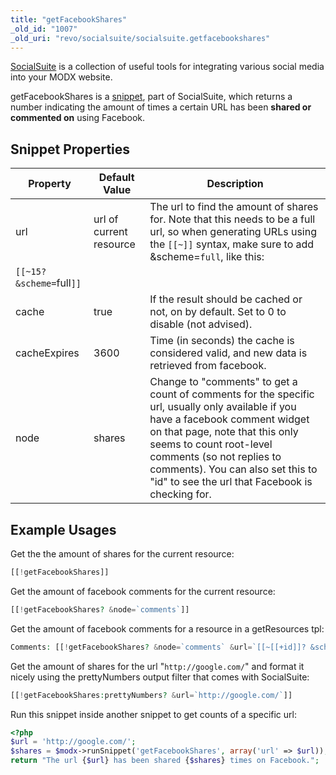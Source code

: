 ```yaml
---
title: "getFacebookShares"
_old_id: "1007"
_old_uri: "revo/socialsuite/socialsuite.getfacebookshares"
---
```


[SocialSuite](extras/socialsuite "SocialSuite") is a collection of useful tools for integrating various social media into your MODX website.

getFacebookShares is a [snippet](developing-in-modx/basic-development/snippets "Snippets"), part of SocialSuite, which returns a number indicating the amount of times a certain URL has been **shared or commented on** using Facebook.

## Snippet Properties

| Property                  | Default Value           | Description                                                                                                                                                                                                                                                                                                       |
| ------------------------- | ----------------------- | ----------------------------------------------------------------------------------------------------------------------------------------------------------------------------------------------------------------------------------------------------------------------------------------------------------------- |
| url                       | url of current resource | The url to find the amount of shares for. Note that this needs to be a full url, so when generating URLs using the `[[~]]` syntax, make sure to add &scheme=`full`, like this:                                                                                                                                    |
| `[[~15? &scheme=`full`]]` |
| cache                     | true                    | If the result should be cached or not, on by default. Set to 0 to disable (not advised).                                                                                                                                                                                                                          |
| cacheExpires              | 3600                    | Time (in seconds) the cache is considered valid, and new data is retrieved from facebook.                                                                                                                                                                                                                         |
| node                      | shares                  | Change to "comments" to get a count of comments for the specific url, usually only available if you have a facebook comment widget on that page, note that this only seems to count root-level comments (so not replies to comments). You can also set this to "id" to see the url that Facebook is checking for. |

## Example Usages

Get the the amount of shares for the current resource:

``` php
[[!getFacebookShares]]
```

Get the amount of facebook comments for the current resource:

``` php
[[!getFacebookShares? &node=`comments`]]
```

Get the amount of facebook comments for a resource in a getResources tpl:

``` php
Comments: [[!getFacebookShares? &node=`comments` &url=`[[~[[+id]]? &scheme=`full`]]`]]
```

Get the amount of shares for the url "`http://google.com/`" and format it nicely using the prettyNumbers output filter that comes with SocialSuite:

``` php
[[!getFacebookShares:prettyNumbers? &url=`http://google.com/`]]
```

Run this snippet inside another snippet to get counts of a specific url:

``` php
<?php
$url = 'http://google.com/';
$shares = $modx->runSnippet('getFacebookShares', array('url' => $url));
return "The url {$url} has been shared {$shares} times on Facebook.";
```
